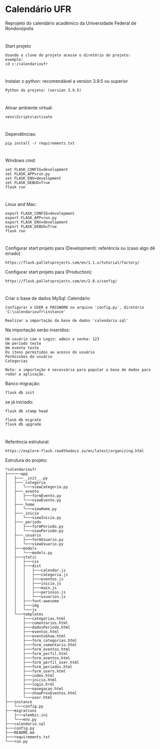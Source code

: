 # Calendário UFR
Reprojeto do calendário acadêmico da Universidade Federal de Rondonópolis
#
Start projeto

	Usando o clone do projeto acesse o diretório do projeto:
	exemplo: 
	cd c:/calendarioufr
#
Instalar o python: recomendável a version 3.9.5 ou superior

	Python do projeto: (version 3.9.5)
#
Ativar ambiente virtual:

	venv\Scripts\activate
#
Dependências: 

	pip install -r requirements.txt
#
Windows cmd:

	set FLASK_CONFIG=development
	set FLASK_APP=run.py
	set FLASK_ENV=development
	set FLASK_DEBUG=True 
	flask run
#
Linux and Mac:

	export FLASK_CONFIG=development
	export FLASK_APP=run.py
	export FLASK_ENV=development
	export FLASK_DEBUG=True
	flask run
#
Configurar start projeto para (Development): referência ou (caso algo dê errado)

	https://flask.palletsprojects.com/en/1.1.x/tutorial/factory/

Configurar start projeto para (Production):

	https://flask.palletsprojects.com/en/2.0.x/config/

#
Criar o base de dados MySql: Calendario

	Configurar o USER e PASSWORD no arquivo 'config.py', diretório 'C:\calendarioufr\instance'

	Realizar a importação da base de dados 'calendario.sql'

Na importação serão inseridos:

	Um usuário com o Login: admin e senha: 123
	Um período teste
	Um evento teste
	Os itens permitidos ao acesso do usuário
	Permissões do usuário
	Categorias

	Note: a importação é necessária para popular a base de dados para rodar a aplicação.

Banco migração:

	flask db init

se já iniciado:

	flask db stamp head

	flask db migrate
	flask db upgrade
#
Referência estrutural:

	https://explore-flask.readthedocs.io/en/latest/organizing.html
Estrutura do projeto:

	*calendarioufr
	├──────app
	│	├───__init__.py
	│	├───_categoria
	│	│	└───viewCategoria.py
	│	├───_evento
	│	│	├───formEvento.py
	│	│	└───viewEvento.py
	│	├───_home
	│	│	└───viewHome.py
	│	├───_inicio
	│	│	└───viewInicio.py
	│	├───_periodo
	│	│	├───formPeriodo.py
	│	│	└───viewPeriodo.py
	│	├───_usuario
	│	│	├───formUsuario.py
	│	│	└───viewUsuario.py
	│	├───models
	│	│	└───models.py
	│	├───static
	│	│	├───css
	│	│	├───dist
	│	│	│	├───calendar.js
	│	│	│	├───categoria.js
	│	│	│	├───eventos.js
	│	│	│	├───inicio.js
	│	│	│	├───main.js
	│	│	│	├───periosos.js
	│	│	│	└───usuarios.js
	│	│	├───font-awesome
	│	│	├───img
	│	│	└───js
	│	└───templates
	│		├───categorias.html
	│		├───comentarios.html
	│		├───dadosPeriodo.html
	│		├───eventos.html
	│		├───eventoShow.html
	│		├───form_categorias.html
	│		├───form_comentario.html
	│		├───form_eventos.html
	│		├───form_perfil.html
	│		├───form_eventos.html
	│		├───form_perfil_ùser.html
	│		├───form_periodos.html
	│		├───form_users.html
	│		├───index.html
	│		├───inicio.html
	│		├───login.hrml
	│		├───navegacao.html
	│		├───showProxEventos.html
	│		└───user.html
	├───instance
	│	└───config.py
	├───migrations
	│	├───alembic.ini
	│	└───env.py
	├───calendario.sql
	├───config.py
	├───README.md
	├───requirements.txt
	└───run.py
#
